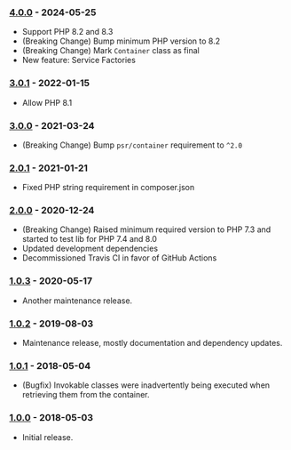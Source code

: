 ### [4.0.0] - 2024-05-25

  * Support PHP 8.2 and 8.3
  * (Breaking Change) Bump minimum PHP version to 8.2
  * (Breaking Change) Mark `Container` class as final
  * New feature: Service Factories

### [3.0.1] - 2022-01-15

  * Allow PHP 8.1

### [3.0.0] - 2021-03-24

  * (Breaking Change) Bump `psr/container` requirement to `^2.0`

### [2.0.1] - 2021-01-21

  * Fixed PHP string requirement in composer.json

### [2.0.0] - 2020-12-24

  * (Breaking Change) Raised minimum required version to PHP 7.3 and started to test lib for PHP 7.4 and 8.0
  * Updated development dependencies
  * Decommissioned Travis CI in favor of GitHub Actions

### [1.0.3] - 2020-05-17

  * Another maintenance release.

### [1.0.2] - 2019-08-03

  * Maintenance release, mostly documentation and dependency updates.

### [1.0.1] - 2018-05-04

  * (Bugfix) Invokable classes were inadvertently being executed when retrieving them from the container.

### [1.0.0] - 2018-05-03

  * Initial release.

[4.0.0]: https://github.com/1ma/DIC/compare/v3.0.1...v4.0.0
[3.0.1]: https://github.com/1ma/DIC/compare/v3.0.0...v3.0.1
[3.0.0]: https://github.com/1ma/DIC/compare/v2.0.1...v3.0.0
[2.0.1]: https://github.com/1ma/DIC/compare/v2.0.0...v2.0.1
[2.0.0]: https://github.com/1ma/DIC/compare/v1.0.3...v2.0.0
[1.0.3]: https://github.com/1ma/DIC/compare/v1.0.2...v1.0.3
[1.0.2]: https://github.com/1ma/DIC/compare/v1.0.1...v1.0.2
[1.0.1]: https://github.com/1ma/DIC/compare/v1.0.0...v1.0.1
[1.0.0]: https://github.com/1ma/DIC/tree/a452a2cf0e5d1a3c8b9a0cd621284f7ebabde263
